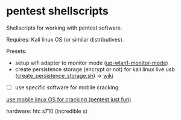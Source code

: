 # pentest shellscripts

Shellscripts for working with pentest software.

Requires: Kali linux OS (or similar distributives).

Presets:

- setup wifi adapter to monitor mode ([up-wlan1-monitor-mode](/pentest/up-wlan1-monitor-mode.sh))
- create persistence storage (encrypt or not) for kali linux live usb ([create_persistence_storage.sh](/pentest/create_persistence_storage.sh)) -> [wiki](/pentest/README_PRST.md)

- [ ] use specific software for mobile cracking


[use mobile linux OS for cracking (pentest just fun)](https://www.kali.org/tutorials/kali-linux-android-linux-deploy/)

hardware:
htc s710 (incredible s)
